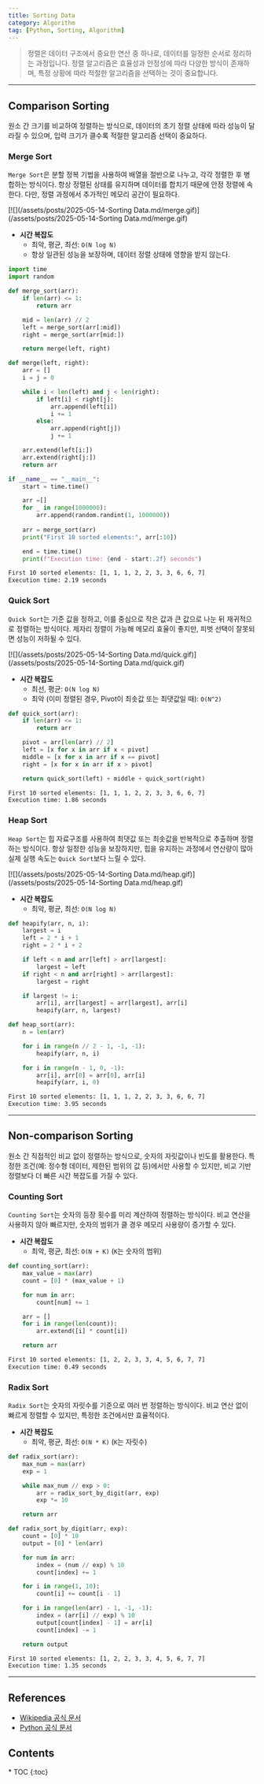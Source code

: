 ```yaml
---
title: Sorting Data
category: Algorithm
tag: [Python, Sorting, Algorithm]
---
```


> 정렬은 데이터 구조에서 중요한 연산 중 하나로, 데이터를 일정한 순서로 정리하는 과정입니다. 정렬 알고리즘은 효율성과 안정성에 따라 다양한 방식이 존재하며, 특정 상황에 따라 적절한 알고리즘을 선택하는 것이 중요합니다.

---

## Comparison Sorting
원소 간 크기를 비교하여 정렬하는 방식으로, 데이터의 초기 정렬 상태에 따라 성능이 달라질 수 있으며, 입력 크기가 클수록 적절한 알고리즘 선택이 중요하다.

### Merge Sort
`Merge Sort`은 분할 정복 기법을 사용하여 배열을 절반으로 나누고, 각각 정렬한 후 병합하는 방식이다. 항상 정렬된 상태를 유지하며 데이터를 합치기 때문에 안정 정렬에 속한다. 다만, 정렬 과정에서 추가적인 메모리 공간이 필요하다.

[![](/assets/posts/2025-05-14-Sorting Data.md/merge.gif)](/assets/posts/2025-05-14-Sorting Data.md/merge.gif)

- **시간 복잡도**
    - 최악, 평균, 최선: `O(N log N)`
    - 항상 일관된 성능을 보장하며, 데이터 정렬 상태에 영향을 받지 않는다.

```python
import time
import random

def merge_sort(arr):
    if len(arr) <= 1:
        return arr

    mid = len(arr) // 2
    left = merge_sort(arr[:mid])
    right = merge_sort(arr[mid:])

    return merge(left, right)

def merge(left, right):
    arr = []
    i = j = 0

    while i < len(left) and j < len(right):
        if left[i] < right[j]:
            arr.append(left[i])
            i += 1
        else:
            arr.append(right[j])
            j += 1

    arr.extend(left[i:])
    arr.extend(right[j:])
    return arr

if __name__ == "__main__":
    start = time.time()

    arr =[]
    for _ in range(1000000):
        arr.append(random.randint(1, 1000000))
        
    arr = merge_sort(arr)
    print("First 10 sorted elements:", arr[:10])

    end = time.time()
    print(f"Execution time: {end - start:.2f} seconds")
```

```bash
First 10 sorted elements: [1, 1, 1, 2, 2, 3, 3, 6, 6, 7]
Execution time: 2.19 seconds
```

### Quick Sort
`Quick Sort`는 기준 값을 정하고, 이를 중심으로 작은 값과 큰 값으로 나눈 뒤 재귀적으로 정렬하는 방식이다. 제자리 정렬이 가능해 메모리 효율이 좋지만, 피벗 선택이 잘못되면 성능이 저하될 수 있다.

[![](/assets/posts/2025-05-14-Sorting Data.md/quick.gif)](/assets/posts/2025-05-14-Sorting Data.md/quick.gif)

- **시간 복잡도**
    - 최선, 평균: `O(N log N)`
    - 최악 (이미 정렬된 경우, Pivot이 최솟값 또는 최댓값일 때): `O(N^2)`

```python
def quick_sort(arr):
    if len(arr) <= 1:
        return arr

    pivot = arr[len(arr) // 2]
    left = [x for x in arr if x < pivot]
    middle = [x for x in arr if x == pivot]
    right = [x for x in arr if x > pivot]

    return quick_sort(left) + middle + quick_sort(right)
```

```bash
First 10 sorted elements: [1, 1, 1, 2, 2, 3, 3, 6, 6, 7]
Execution time: 1.86 seconds
```

### Heap Sort
`Heap Sort`는 힙 자료구조를 사용하여 최댓값 또는 최솟값을 반복적으로 추출하며 정렬하는 방식이다. 항상 일정한 성능을 보장하지만, 힙을 유지하는 과정에서 연산량이 많아 실제 실행 속도는 `Quick Sort`보다 느릴 수 있다.

[![](/assets/posts/2025-05-14-Sorting Data.md/heap.gif)](/assets/posts/2025-05-14-Sorting Data.md/heap.gif)

- **시간 복잡도**
    - 최악, 평균, 최선: `O(N log N)`

```python
def heapify(arr, n, i):
    largest = i
    left = 2 * i + 1
    right = 2 * i + 2

    if left < n and arr[left] > arr[largest]:
        largest = left
    if right < n and arr[right] > arr[largest]:
        largest = right

    if largest != i:
        arr[i], arr[largest] = arr[largest], arr[i]
        heapify(arr, n, largest)

def heap_sort(arr):
    n = len(arr)

    for i in range(n // 2 - 1, -1, -1):
        heapify(arr, n, i)

    for i in range(n - 1, 0, -1):
        arr[i], arr[0] = arr[0], arr[i]
        heapify(arr, i, 0)
```

```bash
First 10 sorted elements: [1, 1, 1, 2, 2, 3, 3, 6, 6, 7]
Execution time: 3.95 seconds
```

---

## Non-comparison Sorting
원소 간 직접적인 비교 없이 정렬하는 방식으로, 숫자의 자릿값이나 빈도를 활용한다. 특정한 조건(예: 정수형 데이터, 제한된 범위의 값 등)에서만 사용할 수 있지만, 비교 기반 정렬보다 더 빠른 시간 복잡도를 가질 수 있다.

### Counting Sort
`Counting Sort`는 숫자의 등장 횟수를 미리 계산하여 정렬하는 방식이다. 비교 연산을 사용하지 않아 빠르지만, 숫자의 범위가 클 경우 메모리 사용량이 증가할 수 있다.

- **시간 복잡도**
    - 최악, 평균, 최선: `O(N + K)` (`K`는 숫자의 범위)

```python
def counting_sort(arr):
    max_value = max(arr)
    count = [0] * (max_value + 1)

    for num in arr:
        count[num] += 1

    arr = []
    for i in range(len(count)):
        arr.extend([i] * count[i])

    return arr
```

```bash
First 10 sorted elements: [1, 2, 2, 3, 3, 4, 5, 6, 7, 7]
Execution time: 0.49 seconds
```

### Radix Sort
`Radix Sort`는 숫자의 자릿수를 기준으로 여러 번 정렬하는 방식이다. 비교 연산 없이 빠르게 정렬할 수 있지만, 특정한 조건에서만 효율적이다.

- **시간 복잡도**
    - 최악, 평균, 최선: `O(N * K)` (`K`는 자릿수)

```python
def radix_sort(arr):
    max_num = max(arr)
    exp = 1

    while max_num // exp > 0:
        arr = radix_sort_by_digit(arr, exp)
        exp *= 10

    return arr

def radix_sort_by_digit(arr, exp):
    count = [0] * 10
    output = [0] * len(arr)

    for num in arr:
        index = (num // exp) % 10
        count[index] += 1

    for i in range(1, 10):
        count[i] += count[i - 1]

    for i in range(len(arr) - 1, -1, -1):
        index = (arr[i] // exp) % 10
        output[count[index] - 1] = arr[i]
        count[index] -= 1

    return output
```

```bash
First 10 sorted elements: [1, 2, 2, 3, 3, 4, 5, 6, 7, 7]
Execution time: 1.35 seconds
```

---

## References
- [Wikipedia 공식 문서](https://wikipedia.org/wiki/)
- [Python 공식 문서](https://docs.python.org/3/)

<nav class="post-toc" markdown="1">
  <h2>Contents</h2>
* TOC
{:toc}
</nav>
